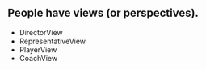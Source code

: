 ## People have views (or perspectives).

- DirectorView
- RepresentativeView
- PlayerView
- CoachView

